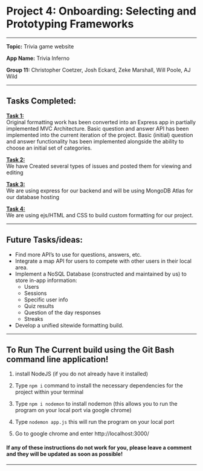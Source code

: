 # <H1> Project 4: Onboarding: Selecting and Prototyping Frameworks </H1>

---------------------------------------------------------------------------------------------------------------------------------

**Topic:** Trivia game website

**App Name:** Trivia Inferno

**Group 11:** Christopher Coetzer, Josh Eckard, Zeke Marshall, Will Poole, AJ Wild

---------------------------------------------------------------------------------------------------------------------------------

<H2> Tasks Completed: </H2>

<ins>**Task 1:**</ins>\
Original formatting work has been converted into an Express app in partially implemented MVC Architecture.
Basic question and answer API has been implemented into the current iteration of the project.
Basic (initial) question and answer functionality has been implemented alongside the ability to choose an initial set of categories. 

<ins>**Task 2:**</ins>\
We have Created several types of issues and posted them for viewing and editing

<ins>**Task 3:**</ins>\
We are using express for our backend and will be using MongoDB Atlas for our database hosting

<ins>**Task 4:**</ins>\
We are using ejs/HTML and CSS to build custom formatting for our project.

---------------------------------------------------------------------------------------------------------------------------------

## Future Tasks/ideas:

- Find more API’s to use for questions, answers, etc.
- Integrate a map API for users to compete with other users in their local area.
- Implement a NoSQL Database (constructed and maintained by us) to store in-app information:
  - Users
  - Sessions
  - Specific user info
  - Quiz results
  - Question of the day responses
  - Streaks
- Develop a unified sitewide formatting build.

---------------------------------------------------------------------------------------------------------------------------------

## To Run The Current build using the Git Bash command line application!

1. install NodeJS (if you do not already have it installed)

2. Type <code>npm i</code> command to install the necessary dependencies for the project within your terminal

3. Type <code>npm i nodemon</code> to install nodemon (this allows you to run the program on your local port via google chrome)

4. Type <code>nodemon app.js</code> this will run the program on your local port 

5. Go to google chrome and enter http://localhost:3000/

<H4> If any of these instructions do not work for you, please leave a comment and they will be updated as soon as possible! </H4>

---------------------------------------------------------------------------------------------------------------------------------
